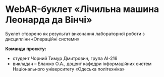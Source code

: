 # WebAR-буклет «Лічильна машина Леонарда да Вінчі»
Буклет створено як результат виконання лабораторної роботи з дисципліни
«Операційні системи»

**Команда проєкту:**
+ студент Чорний Тимур Дмитрович, група АІ-216
+ викладач – Блажко О.А., доцент кафедри інформаційних систем Національного університету «Одеська політехніка»

